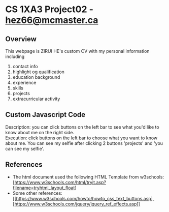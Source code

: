 # CS 1XA3 Project02 - <hez66@mcmaster.ca>

## Overview
This webpage is ZIRUI HE's custom CV with my personal information including
1. contact info
1. highlight og qualification
1. education background
1. experience
1. skills
1. projects
1. extracurricular activity

## Custom Javascript Code
Description: you can click buttons on the left bar to see what you'd like to know about me on the right side.\
Execution: click buttons on the left bar to choose what you want to know about me. You can see my selfie after clicking 2 buttons 'projects' and 'you can see my selfie'.

## References
- The html document used the following HTML Template from w3schools: [https://www.w3schools.com/html/tryit.asp?filename=tryhtml_layout_float]
- Some other references: [[https://www.w3schools.com/howto/howto_css_text_buttons.asp], [https://www.w3schools.com/jquery/jquery_ref_effects.asp]]

